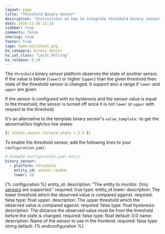 ```yaml
---
layout: page
title: "Threshold Binary Sensor"
description: "Instructions on how to integrate threshold binary sensors into Home Assistant."
date: 2016-11-26 12:10
sidebar: true
comments: false
sharing: true
footer: true
logo: home-assistant.png
ha_category: Binary Sensor
ha_iot_class: "Local Polling"
ha_release: 0.34
---
```



The `threshold` binary sensor platform observes the state of another sensor. If the value is below (`lower`) or higher (`upper`) than the given threshold then state of the threshold sensor is changed. It support also a range if `lower` and `upper` are given.

If the sensor is configured with no hysteresis and the sensor value is equal to the threshold, the sensor is turned off since it is not `lower` or `upper` with respect to the threshold.

It's an alternative to the template binary sensor's `value_template:` to get the abnormal/too high/too low states.


```yaml
{{ states.sensor.furnace.state > 2.5 }}
```


To enable the threshold sensor, add the following lines to your `configuration.yaml`:

```yaml
# Example configuration.yaml entry
binary_sensor:
  - platform: threshold
    entity_id: sensor.random
    lower: 20
```

{% configuration %}
entity_id:
  description: "The entity to monitor. Only [sensors](/components/sensor/) are supported."
  required: true
  type: entity_id
lower:
  description: The lower threshold which the observed value is compared against.
  required: false
  type: float
upper:
  description: The upper threshold which the observed value is compared against.
  required: false
  type: float
hysteresis:
  description: The distance the observed value must be from the threshold before the state is changed.
  required: false
  type: float
  default: 0.0
name:
  description:  Name of the sensor to use in the frontend.
  required: false
  type: string
  default: 
{% endconfiguration %}

